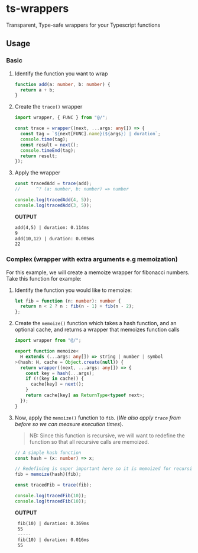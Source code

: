 # ts-wrappers

Transparent, Type-safe wrappers for your Typescript functions

## Usage

### Basic

1. Identify the function you want to wrap

   ```ts
   function add(a: number, b: number) {
     return a + b;
   }
   ```

2. Create the `trace()` wrapper

   ```ts
   import wrapper, { FUNC } from "@/";

   const trace = wrapper((next, ...args: any[]) => {
     const tag = `${next[FUNC].name}(${args}) | duration`;
     console.time(tag);
     const result = next();
     console.timeEnd(tag);
     return result;
   });
   ```

3. Apply the wrapper

   ```ts
   const tracedAdd = trace(add);
   //      ^? (a: number, b: number) => number

   console.log(tracedAdd(4, 5));
   console.log(tracedAdd(3, 5));
   ```

   **OUTPUT**

   ```txt
   add(4,5) | duration: 0.114ms
   9
   add(10,12) | duration: 0.005ms
   22
   ```

### Complex (wrapper with extra arguments e.g memoization)

For this example, we will create a memoize wrapper for fibonacci numbers. Take this function for example:

1. Identify the function you would like to memoize:

   ```ts
   let fib = function (n: number): number {
     return n < 2 ? n : fib(n - 1) + fib(n - 2);
   };
   ```

2. Create the `memoize()` function which takes a hash function, and an optional cache, and returns a wrapper that memoizes function calls

   ```ts
   import wrapper from "@/";

   export function memoize<
     H extends (...args: any[]) => string | number | symbol
   >(hash: H, cache = Object.create(null)) {
     return wrapper((next, ...args: any[]) => {
       const key = hash(...args);
       if (!(key in cache)) {
         cache[key] = next();
       }
       return cache[key] as ReturnType<typeof next>;
     });
   }
   ```

3. Now, apply the `memoize()` function to `fib`. (_We also apply `trace` from before so we can measure execution times_).

   > NB: Since this function is recursive, we will want to redefine the function so that all recursive calls are memoized.

   ```ts
   // A simple hash function
   const hash = (x: number) => x;

   // Redefining is super important here so it is memoized for recursive calls
   fib = memoize(hash)(fib);

   const tracedFib = trace(fib);

   console.log(tracedFib(10));
   console.log(tracedFib(10));
   ```

   **OUTPUT**

   ```txt
    fib(10) | duration: 0.369ms
    55
    -----
    fib(10) | duration: 0.016ms
    55
   ```
